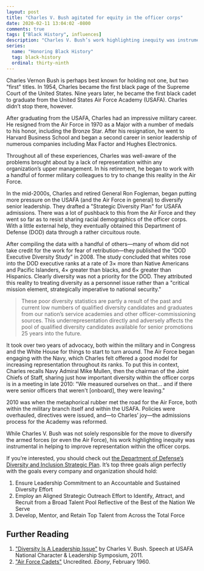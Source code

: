 ```yaml
---
layout: post
title: "Charles V. Bush agitated for equity in the officer corps"
date: 2020-02-11 13:04:02 -0800
comments: true
tags: ["Black History", influences]
description: "Charles V. Bush’s work highlighting inequity was instrumental in helping to improve representation within the U.S. military’s officer corps."
series:
  name: "Honoring Black History"
  tag: black-history
  ordinal: thirty-ninth
---
```


Charles Vernon Bush is perhaps best known for holding not one, but two "first" titles. In 1954, Charles became the first black page of the Supreme Court of the United States. Nine years later, he became the first black cadet to graduate from the United States Air Force Academy (USAFA). Charles didn’t stop there, however.

<!-- more -->

After graduating from the USAFA, Charles had an impressive military career. He resigned from the Air Force in 1970 as a Major with a number of medals to his honor, including the Bronze Star. After his resignation, he went to Harvard Business School and began a second career in senior leadership of numerous companies including Max Factor and Hughes Electronics.

Throughout all of these experiences, Charles was well-aware of the problems brought about by a lack of representation within any organization’s upper management. In his retirement, he began to work with a handful of former military colleagues to try to change this reality in the Air Force.

In the mid-2000s, Charles and retired General Ron Fogleman, began putting more pressure on the USAFA (and the Air Force in general) to diversify senior leadership. They drafted a "Strategic Diversity Plan" for USAFA admissions. There was a lot of pushback to this from the Air Force and they went so far as to resist sharing racial demographics of the officer corps. With a little external help, they eventually obtained this Department of Defense (DOD) data through a rather circuitous route.

After compiling the data with a handful of others—many of whom did not take credit for the work for fear of retribution—they published the “DOD Executive Diversity Study” in 2008. The study concluded that whites rose into the DOD executive ranks at a rate of 3× more than Native Americans and Pacific Islanders, 4× greater than blacks, and 6× greater than Hispanics. Clearly diversity was not a priority for the DOD. They attributed this reality to treating diversity as a personnel issue rather than a "critical mission element,
strategically imperative to national security."

> These poor diversity statistics are partly a result of the past and current low numbers of qualified diversity candidates and graduates from our nation’s service academies and other officer-commissioning sources. This underrepresentation directly and adversely affects the pool of qualified diversity candidates available for senior promotions 25 years into the future.

It took over two years of advocacy, both within the military and in Congress and the White House for things to start to turn around. The Air Force began engaging with the Navy, which Charles felt offered a good model for increasing representation throughout its ranks. To put this in context, Charles recalls Navy Admiral Mike Mullen, then the chairman of the Joint Chiefs of Staff, sharing just how important diversity within the officer corps is in a meeting in late 2010: "We measured ourselves on that… and if there were senior officers that weren't [onboard], they were leaving."

2010 was when the metaphorical rubber met the road for the Air Force, both within the military branch itself and within the USAFA. Policies were overhauled, directives were issued, and—to Charles’ joy—the admissions process for the Academy was reformed.

While Charles V. Bush was not solely responsible for the move to diversify the armed forces (or even the Air Force), his work highlighting inequity was instrumental in helping to improve representation within the officer corps.

If you’re interested, you should check out [the Department of Defense’s Diversity and Inclusion Strategic Plan](https://diversity.defense.gov/Portals/51/Documents/DoD_Diversity_Strategic_Plan_%20final_as%20of%2019%20Apr%2012[1].pdf). It’s top three goals align perfectly with the goals every company and organization should hold:

1. Ensure Leadership Commitment to an Accountable and Sustained Diversity Effort
2. Employ an Aligned Strategic Outreach Effort to Identify, Attract, and Recruit from a Broad Talent Pool Reflective of the Best of the Nation We Serve
3. Develop, Mentor, and Retain Top Talent from Across the Total Force

## Further Reading

1. ["Diversity Is A Leadership Issue"](https://web.archive.org/web/20160306194005/http://static1.1.sqspcdn.com/static/f/744675/11257179/1300300381780/USAFA-NCLS_Speech-Diversity_is_a_Leadership_Issue_Feb_25_USAFA_NCLS_2011_PDF.pdf?token=CZ4F9Nx%2FIt3KKtMi%2BB3wr3bk%2F3k%3D) by Charles V. Bush. Speech at USAFA National Character & Leadership Symposium, 2011.
2. ["Air Force Cadets"](https://books.google.com/books?id=F9umweXiDtgC&lpg=PA1&pg=PA71#v=onepage&q&f=false) Uncredited. <cite>Ebony</cite>, February 1960.
